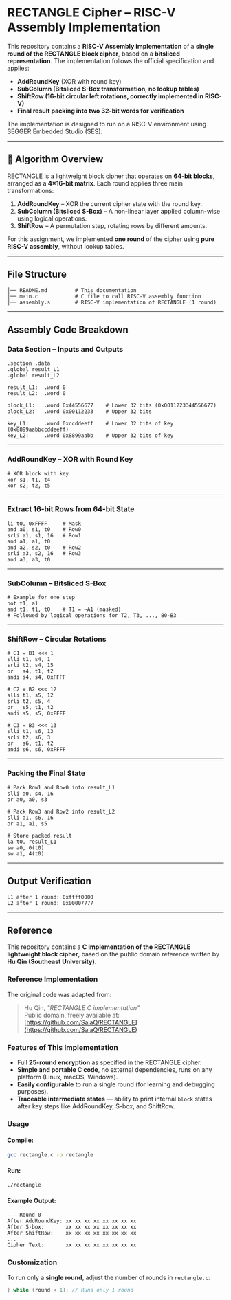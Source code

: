 # RECTANGLE Cipher – RISC-V Assembly Implementation

This repository contains a **RISC-V Assembly implementation** of a **single round of the RECTANGLE block cipher**, based on a **bitsliced representation**. The implementation follows the official specification and applies:

- **AddRoundKey** (XOR with round key)
- **SubColumn (Bitsliced S-Box transformation, no lookup tables)**
- **ShiftRow (16-bit circular left rotations, correctly implemented in RISC-V)**
- **Final result packing into two 32-bit words for verification**

The implementation is designed to run on a RISC-V environment using SEGGER Embedded Studio (SES).

---

## 📜 Algorithm Overview

RECTANGLE is a lightweight block cipher that operates on **64-bit blocks**, arranged as a **4×16-bit matrix**. Each round applies three main transformations:

1. **AddRoundKey** – XOR the current cipher state with the round key.
2. **SubColumn (Bitsliced S-Box)** – A non-linear layer applied column-wise using logical operations.
3. **ShiftRow** – A permutation step, rotating rows by different amounts.

For this assignment, we implemented **one round** of the cipher using **pure RISC-V assembly**, without lookup tables.

---

## File Structure

```plaintext
│── README.md         # This documentation
│── main.c            # C file to call RISC-V assembly function
│── assembly.s        # RISC-V implementation of RECTANGLE (1 round)
```

---

## Assembly Code Breakdown

### Data Section – Inputs and Outputs

```assembly
.section .data
.global result_L1
.global result_L2

result_L1:  .word 0
result_L2:  .word 0

block_L1:   .word 0x44556677    # Lower 32 bits (0x0011223344556677)
block_L2:   .word 0x00112233    # Upper 32 bits

key_L1:     .word 0xccddeeff    # Lower 32 bits of key (0x8899aabbccddeeff)
key_L2:     .word 0x8899aabb    # Upper 32 bits of key
```

---

### AddRoundKey – XOR with Round Key

```assembly
# XOR block with key
xor s1, t1, t4
xor s2, t2, t5
```

---

### Extract 16-bit Rows from 64-bit State

```assembly
li t0, 0xFFFF     # Mask
and a0, s1, t0    # Row0
srli a1, s1, 16   # Row1
and a1, a1, t0
and a2, s2, t0    # Row2
srli a3, s2, 16   # Row3
and a3, a3, t0
```

---

### SubColumn – Bitsliced S-Box

```assembly
# Example for one step
not t1, a1
and t1, t1, t0    # T1 = ~A1 (masked)
# Followed by logical operations for T2, T3, ..., B0-B3
```

---

### ShiftRow – Circular Rotations

```assembly
# C1 = B1 <<< 1
slli t1, s4, 1
srli t2, s4, 15
or   s4, t1, t2
andi s4, s4, 0xFFFF

# C2 = B2 <<< 12
slli t1, s5, 12
srli t2, s5, 4
or   s5, t1, t2
andi s5, s5, 0xFFFF

# C3 = B3 <<< 13
slli t1, s6, 13
srli t2, s6, 3
or   s6, t1, t2
andi s6, s6, 0xFFFF
```

---

### Packing the Final State

```assembly
# Pack Row1 and Row0 into result_L1
slli a0, s4, 16
or a0, a0, s3

# Pack Row3 and Row2 into result_L2
slli a1, s6, 16
or a1, a1, s5

# Store packed result
la t0, result_L1
sw a0, 0(t0)
sw a1, 4(t0)
```

---

## Output Verification

```
L1 after 1 round: 0xffff0000
L2 after 1 round: 0x00007777
```

---

## Reference

This repository contains a **C implementation of the RECTANGLE lightweight block cipher**, based on the public domain reference written by **Hu Qin (Southeast University)**.

### Reference Implementation

The original code was adapted from:

> Hu Qin, *"RECTANGLE C implementation"*  
> Public domain, freely available at: [https://github.com/SalaQ/RECTANGLE](https://github.com/SalaQ/RECTANGLE)  


### Features of This Implementation

- Full **25-round encryption** as specified in the RECTANGLE cipher.
- **Simple and portable C code**, no external dependencies, runs on any platform (Linux, macOS, Windows).
- **Easily configurable** to run a single round (for learning and debugging purposes).
- **Traceable intermediate states** — ability to print internal `block` states after key steps like AddRoundKey, S-box, and ShiftRow.

### Usage

#### Compile:
```bash
gcc rectangle.c -o rectangle
```

#### Run:
```bash
./rectangle
```

#### Example Output:
```
--- Round 0 ---
After AddRoundKey: xx xx xx xx xx xx xx xx 
After S-box:       xx xx xx xx xx xx xx xx 
After ShiftRow:    xx xx xx xx xx xx xx xx 
...
Cipher Text:       xx xx xx xx xx xx xx xx
```

### Customization

To run only a **single round**, adjust the number of rounds in `rectangle.c`:

```c
} while (round < 1); // Runs only 1 round
```


